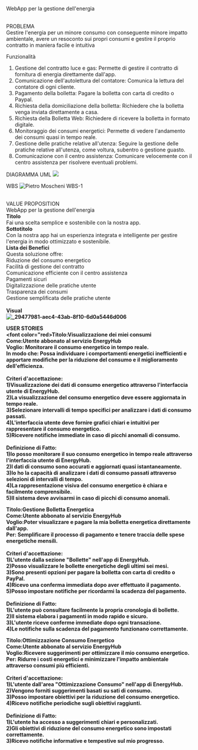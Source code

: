 WebApp per la gestione dell'energia

<br>PROBLEMA</br>
Gestire l'energia per un minore consumo con conseguente minore impatto ambientale, avere un resoconto sui propri consumi e gestire il proprio contratto in maniera facile e intuitiva

Funzionalità
1. Gestione del contratto luce e gas: Permette di gestire il contratto di fornitura di energia direttamente dall'app.
2. Comunicazione dell'autolettura del contatore: Comunica la lettura del  contatore di ogni cliente.
3. Pagamento della bolletta: Pagare la bolletta con carta di credito o Paypal.
4. Richiesta della domiciliazione della bolletta: Richiedere che la bolletta venga inviata direttamente a casa.
5. Richiesta della Bolletta Web: Richiedere di ricevere la bolletta in formato digitale.
6. Monitoraggio dei consumi energetici: Permette di vedere l'andamento dei  consumi quasi in tempo reale.
7. Gestione delle pratiche relative all'utenza: Seguire la gestione delle pratiche relative all'utenza, come voltura, subentro o gestione guasto.
8. Comunicazione con il centro assistenza: Comunicare velocemente con il centro assistenza per risolvere eventuali problemi.

DIAGRAMMA UML
<img src="https://yuml.me/diagram/usecase/[Utente%20visitatore]-(Sign%20In),[Utente%20visitatore]-(Ricezione%20bolletta),(Ricezione%20Bolletta)%3E(Bolletta%20Telematica),(Ricezione%20Bolletta)%3E(Bolletta%20Cartacea),(Sign%20In)%3C(Cambio%20Password),(Sign%20In)%3E(Compra%20un%20Piano),[Utente%20Autenticato]-(Compra%20un%20piano),(Compra%20un%20piano)%3E(Checkout),[Utente%20Autenticato]-(Problemi),(Problemi)%3C(Comunicazione%20centro%20assistenza),[Utente%20Autenticato]-(Gestione%20del%20contratto),(Gestione%20del%20contratto)-(Luce),(Gestione%20del%20contratto)-(Gas),(Luce)%3C(Pagamento%20bolletta),(Gas)%3C(Pagamento%20bolletta),[Utente%20Autenticato]-(Pagamento%20Bolletta),(Pagamento%20Bolletta)%3E(Checkout),(Checkout)-(Aggiungi%20una%20carta),(Aggiungi%20una%20carta)%3E[Staff%20bancario],">

WBS
![Pietro Moscheni WBS-1](https://github.com/MoscheniPietro/Progetto-GEP/assets/101174884/300ca8bf-ad07-42ea-baec-3e423de94bdd)


<br>VALUE PROPOSITION</br>
WebApp per la gestione dell'energia 
<br><b>Titolo</b></br>
Fai una scelta semplice e sostenibile con la nostra app.
<br><b>Sottotitolo</b></br>
Con la nostra app hai un esperienza integrata e intelligente per gestire l'energia in modo ottimizzato e sostenibile.
<br><b>Lista dei Benefici</b>
<br>Questa soluzione offre:
<br>Riduzione del consumo energetico
<br>Facilità di gestione del contratto
<br>Comunicazione efficiente con il centro assistenza
<br>Pagamenti sicuri
<br>Digitalizzazione delle pratiche utente
<br>Trasparenza dei consumi
<br>Gestione semplificata delle pratiche utente</br>
<br><b>Visual<b></br>
![_29477981-aec4-43ab-8f10-6d0a5446d006](https://github.com/MoscheniPietro/Progetto-GEP/assets/101174884/39b6773b-bd94-4668-94b9-c457414984b8)</b></br>

USER STORIES</br>
<font color="red>Titolo:Visualizzazione dei miei consumi</font>
<br><b>Come:</b>Utente abbonato al servizio EnergyHub
<br>Voglio: Monitorare il consumo energetico in tempo reale.
<br>In modo che: Possa individuare i comportamenti energetici inefficienti e apportare modifiche per la riduzione del consumo e il miglioramento dell'efficienza.<br>
<br>Criteri d'accettazione:<br>
1)Visualizzazione dei dati di consumo energetico attraverso l'interfaccia utente di EnergyHub.<br>
2)La visualizzazione del consumo energetico deve essere aggiornata in tempo reale.<br>
3)Selezionare intervalli di tempo specifici per analizzare i dati di consumo passati.<br>
4)L'interfaccia utente deve fornire grafici chiari e intuitivi per rappresentare il consumo energetico.<br>
5)Ricevere notifiche immediate in caso di picchi anomali di consumo.<br>
<br>Definizione di Fatto:</br>
1)Io posso monitorare il suo consumo energetico in tempo reale attraverso l'interfaccia utente di EnergyHub.<br>
2)I dati di consumo sono accurati e aggiornati quasi istantaneamente.<br>
3)Io ho la capacità di analizzare i dati di consumo passati attraverso selezioni di intervalli di tempo.<br>
4)La rappresentazione visiva del consumo energetico è chiara e facilmente comprensibile.<br>
5)Il sistema deve avvisarmi in caso di picchi di consumo anomali.<br>

Titolo:Gestione Bolletta Energetica
<br><b>Come:</b>Utente abbonato al servizio EnergyHub
<br>Voglio:Poter visualizzare e pagare la mia bolletta energetica direttamente dall'app.
<br>Per: Semplificare il processo di pagamento e tenere traccia delle spese energetiche mensili.<br>
<br>Criteri d'accettazione:<br>
1)L'utente dalla sezione "Bollette" nell'app di EnergyHub.<br>
2)Posso visualizzare le bollette energetiche degli ultimi sei mesi.<br>
3)Sono presenti opzioni per pagare la bolletta con carta di credito o PayPal.<br>
4)Ricevo una conferma immediata dopo aver effettuato il pagamento.<br>
5)Posso impostare notifiche per ricordarmi la scadenza del pagamento.<br>
<br>Definizione di Fatto:</br>
1)L'utente può consultare facilmente la propria cronologia di bollette.<br>
2)Il sistema elabora i pagamenti in modo rapido e sicuro.<br>
3)L'utente riceve conferme immediate dopo ogni transazione.<br>
4)Le notifiche sulla scadenza del pagamento funzionano correttamente.<br>

Titolo:Ottimizzazione Consumo Energetico
<br><b>Come:</b>Utente abbonato al servizio EnergyHub
<br>Voglio:Ricevere suggerimenti per ottimizzare il mio consumo energetico.
<br>Per: Ridurre i costi energetici e minimizzare l'impatto ambientale attraverso consumi più efficienti.<br>
<br>Criteri d'accettazione:<br>
1)L'utente dall'area "Ottimizzazione Consumo" nell'app di EnergyHub.<br>
2)Vengono forniti suggerimenti basati su sati di consumo.<br>
3)Posso impostare obiettivi per la riduzione del consumo energetico.<br>
4)Ricevo notifiche periodiche sugli obiettivi raggiunti.<br>
<br>Definizione di Fatto:</br>
1)L'utente ha accesso a suggerimenti chiari e personalizzati.<br>
2)Gli obiettivi di riduzione del consumo energetico sono impostati correttamente.<br>
3)Ricevo notifiche informative e tempestive sul mio progresso.<br>
